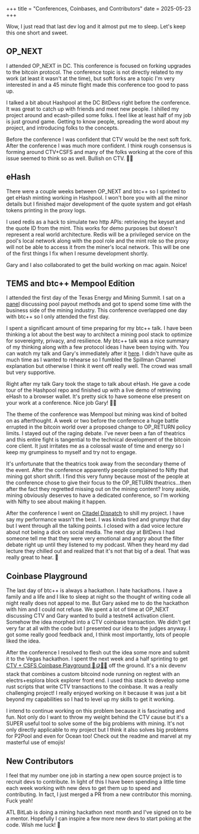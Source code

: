 +++
title = "Conferences, Coinbases, and Contributors"
date = 2025-05-23
+++

Wow, I just read that last dev log and it almost put me to sleep. Let's keep this one short and sweet.

## OP_NEXT
I attended OP_NEXT in DC. This conference is focused on forking upgrades to the bitcoin protocol. The conference topic is not directly related to my work (at least it wasn't at the time), but soft forks are a topic I'm very interested in and a 45 minute flight made this conference too good to pass up.

I talked a bit about Hashpool at the DC BitDevs right before the conference. It was great to catch up with friends and meet new people. I shilled my project around and ecash-pilled some folks. I feel like at least half of my job is just ground game. Getting to know people, spreading the word about my project, and introducing folks to the concepts.

Before the conference I was confident that CTV would be the next soft fork. After the conference I was much more confident. I think rough consensus is forming around CTV+CSFS and many of the folks working at the core of this issue seemed to think so as well. Bullish on CTV. 🐂🥪

## eHash
There were a couple weeks between OP_NEXT and btc++ so I sprinted to get eHash minting working in Hashpool. I won't bore you with all the minor details but I finished major development of the quote system and got eHash tokens printing in the proxy logs.

I used redis as a hack to simulate two http APIs: retrieving the keyset and the quote ID from the mint. This works for demo purposes but doesn't represent a real world architecture. Redis will be a privileged service on the pool's local network along with the pool role and the mint role so the proxy will not be able to access it from the miner's local network. This will be one of the first things I fix when I resume development shortly.

Gary and I also collaborated to get the build working on mac again. Noice!

## TEMS and btc++ Mempool Edition
I attended the first day of the Texas Energy and Mining Summit. I sat on a [panel](https://x.com/bitcoinpark_/status/1925960965754912862) discussing pool payout methods and got to spend some time with the business side of the mining industry. This conference overlapped one day with btc++ so I only attended the first day.

I spent a significant amount of time preparing for my btc++ talk. I have been thinking a lot about the best way to architect a mining pool stack to optimize for sovereignty, privacy, and resilience. My btc++ talk was a nice summary of my thinking along with a few protocol ideas I have been toying with. You can watch my talk and Gary's immediately after it [here](https://www.youtube.com/watch?app=desktop&v=F2p_V0svDTo&t=3h15m30s). I didn't have quite as much time as I wanted to rehearse so I fumbled the Spillman Channel explanation but otherwise I think it went off really well. The crowd was small but very supportive.

Right after my talk Gary took the stage to talk about eHash. He gave a code tour of the Hashpool repo and finished up with a live demo of retrieving eHash to a browser wallet. It's pretty sick to have someone else present on your work at a conference. Nice job Gary! 🤜🤛

The theme of the conference was Mempool but mining was kind of bolted on as afterthought. A week or two before the conference a huge battle errupted in the bitcoin world over a proposed change to OP_RETURN policy limits. I stayed out of the raging debate. I've never been a fan of theatrics and this entire fight is tangential to the technical development of the bitcoin core client. It just irritates me as a colossal waste of time and energy so I keep my grumpiness to myself and try not to engage.

It's unfortunate that the theatrics took away from the secondary theme of the event. After the conference apparently people complained to Nifty that mining got short shrift. I find this very funny because most of the people at the conference chose to give their focus to the OP_RETURN theatrics...then after the fact they regretted missing out on the mining content? Irony aside, mining obviously deserves to have a dedicated conference, so I'm working with Nifty to see about making it happen.

After the conference I went on [Citadel Dispatch](https://www.youtube.com/watch?v=YDTYDOJPai0) to shill my project. I have say my performance wasn't the best. I was kinda tired and grumpy that day but I went through all the talking points. I closed with a dad voice lecture about not being a dick on social media. The next day at BitDevs I had someone tell me that they were very emotional and angry about the filter debate right up until they listened to my podcast. When they heard my dad lecture they chilled out and realized that it's not that big of a deal. That was really great to hear. 🧡

## Coinbase Playground

The last day of btc++ is always a hackathon. I hate hackathons. I have a family and a life and I like to sleep at night so the thought of writing code all night really does not appeal to me. But Gary asked me to do the hackathon with him and I could not refuse. We spent a lot of time at OP_NEXT discussing CTV and Gary wanted to build a testnet4 activation client. Somehow the idea morphed into a CTV coinbase transaction. We didn't get very far at all with the code but I presented our idea to the judges anyway. I got some really good feedback and, I think most importantly, lots of people liked the idea.

After the conference I resolved to flesh out the idea some more and submit it to the Vegas hackathon. I spent the next week and a half sprinting to get [CTV + CSFS Coinbase Playground 🥪🪙🏰🛝](https://github.com/vnprc/coinbase-playground) off the ground. It's a nix devenv stack that combines a custom bitcoind node running on regtest with an electrs+esplora block explorer front end. I used this stack to develop some rust scripts that write CTV transactions to the coinbase. It was a really challenging project! I really enjoyed working on it because it was just a bit beyond my capabilities so I had to level up my skills to get it working.

I intend to continue working on this problem because it is fascinating and fun. Not only do I want to throw my weight behind the CTV cause but it's a SUPER useful tool to solve some of the big problems with mining. It's not only directly applicable to my project but I think it also solves big problems for P2Pool and even for Ocean too! Check out the readme and marvel at my masterful use of emojis!

## New Contributors

I feel that my number one job in starting a new open source project is to recruit devs to contribute. In light of this I have been spending a little time each week working with new devs to get them up to speed and contributing. In fact, I just merged a PR from a new contributor this morning. Fuck yeah!

ATL BitLab is doing a mining hackathon next month and I've signed on to be a mentor. Hopefully I can inspire a few more new devs to start poking at the code. Wish me luck! 🤞
